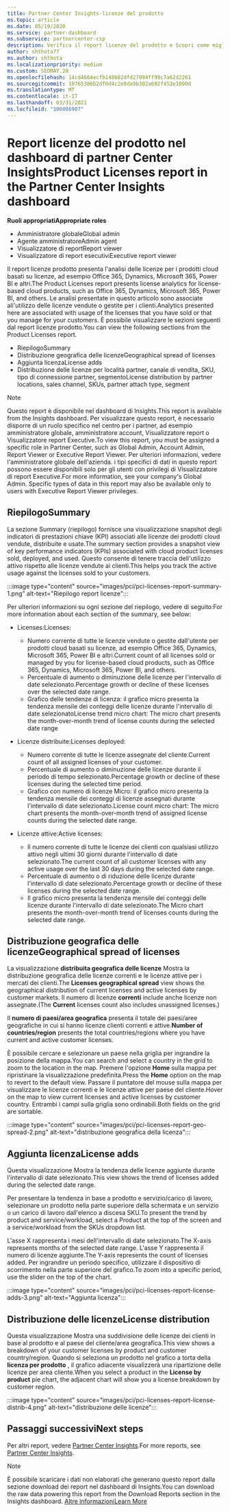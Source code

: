 ```yaml
---
title: Partner Center Insights-licenze del prodotto
ms.topic: article
ms.date: 05/19/2020
ms.service: partner-dashboard
ms.subservice: partnercenter-csp
description: Verifica il report licenze del prodotto e Scopri come migliorare con i prodotti cloud basati su licenza che Vendi o Gestisci per i tuoi clienti.
author: shthota77
ms.author: shthota
ms.localizationpriority: medium
ms.custom: SEOMAY.20
ms.openlocfilehash: 14cd4664ecfb140b82dfd27994ff99c7a62d2261
ms.sourcegitcommit: 10765386b2df0d4c2e8da9b302a692f452e1090d
ms.translationtype: MT
ms.contentlocale: it-IT
ms.lasthandoff: 03/31/2021
ms.locfileid: "106086907"
---
```

# <a name="product-licenses-report-in-the-partner-center-insights-dashboard"></a><span data-ttu-id="bd4ff-103">Report licenze del prodotto nel dashboard di partner Center Insights</span><span class="sxs-lookup"><span data-stu-id="bd4ff-103">Product Licenses report in the Partner Center Insights dashboard</span></span>

<span data-ttu-id="bd4ff-104">**Ruoli appropriati**</span><span class="sxs-lookup"><span data-stu-id="bd4ff-104">**Appropriate roles**</span></span>

- <span data-ttu-id="bd4ff-105">Amministratore globale</span><span class="sxs-lookup"><span data-stu-id="bd4ff-105">Global admin</span></span>
- <span data-ttu-id="bd4ff-106">Agente amministratore</span><span class="sxs-lookup"><span data-stu-id="bd4ff-106">Admin agent</span></span>
- <span data-ttu-id="bd4ff-107">Visualizzatore di report</span><span class="sxs-lookup"><span data-stu-id="bd4ff-107">Report viewer</span></span>
- <span data-ttu-id="bd4ff-108">Visualizzatore di report esecutivi</span><span class="sxs-lookup"><span data-stu-id="bd4ff-108">Executive report viewer</span></span>

<span data-ttu-id="bd4ff-109">Il report licenze prodotto presenta l'analisi delle licenze per i prodotti cloud basati su licenze, ad esempio Office 365, Dynamics, Microsoft 365, Power BI e altri.</span><span class="sxs-lookup"><span data-stu-id="bd4ff-109">The Product Licenses report presents license analytics for license-based cloud products, such as Office 365, Dynamics, Microsoft 365, Power BI, and others.</span></span> <span data-ttu-id="bd4ff-110">Le analisi presentate in questo articolo sono associate all'utilizzo delle licenze vendute o gestite per i clienti.</span><span class="sxs-lookup"><span data-stu-id="bd4ff-110">Analytics presented here are associated with usage of the licenses that you have sold or that you manage for your customers.</span></span> <span data-ttu-id="bd4ff-111">È possibile visualizzare le sezioni seguenti dal report licenze prodotto.</span><span class="sxs-lookup"><span data-stu-id="bd4ff-111">You can view the following sections from the Product Licenses report.</span></span>

- <span data-ttu-id="bd4ff-112">Riepilogo</span><span class="sxs-lookup"><span data-stu-id="bd4ff-112">Summary</span></span>
- <span data-ttu-id="bd4ff-113">Distribuzione geografica delle licenze</span><span class="sxs-lookup"><span data-stu-id="bd4ff-113">Geographical spread of licenses</span></span>
- <span data-ttu-id="bd4ff-114">Aggiunta licenza</span><span class="sxs-lookup"><span data-stu-id="bd4ff-114">License adds</span></span>
- <span data-ttu-id="bd4ff-115">Distribuzione delle licenze per località partner, canale di vendita, SKU, tipo di connessione partner, segmento</span><span class="sxs-lookup"><span data-stu-id="bd4ff-115">License distribution by partner locations, sales channel, SKUs, partner attach type, segment</span></span>

 > [!NOTE]
 > <span data-ttu-id="bd4ff-116">Questo report è disponibile nel dashboard di Insights.</span><span class="sxs-lookup"><span data-stu-id="bd4ff-116">This report is available from the Insights dashboard.</span></span> <span data-ttu-id="bd4ff-117">Per visualizzare questo report, è necessario disporre di un ruolo specifico nel centro per i partner, ad esempio amministratore globale, amministratore account, Visualizzatore report o Visualizzatore report Executive.</span><span class="sxs-lookup"><span data-stu-id="bd4ff-117">To view this report, you must be assigned a specific role in Partner Center, such as Global Admin, Account Admin, Report Viewer or Executive Report Viewer.</span></span> <span data-ttu-id="bd4ff-118">Per ulteriori informazioni, vedere l'amministratore globale dell'azienda. i tipi specifici di dati in questo report possono essere disponibili solo per gli utenti con privilegi di Visualizzatore di report Executive.</span><span class="sxs-lookup"><span data-stu-id="bd4ff-118">For more information, see your company's Global Admin. Specific types of data in this report may also be available only to users with Executive Report Viewer privileges.</span></span>

## <a name="summary"></a><span data-ttu-id="bd4ff-119">Riepilogo</span><span class="sxs-lookup"><span data-stu-id="bd4ff-119">Summary</span></span>

<span data-ttu-id="bd4ff-120">La sezione Summary (riepilogo) fornisce una visualizzazione snapshot degli indicatori di prestazioni chiave (KPI) associati alle licenze dei prodotti cloud vendute, distribuite e usate.</span><span class="sxs-lookup"><span data-stu-id="bd4ff-120">The summary section provides a snapshot view of key performance indicators (KPIs) associated with cloud product licenses sold, deployed, and used.</span></span> <span data-ttu-id="bd4ff-121">Questo consente di tenere traccia dell'utilizzo attivo rispetto alle licenze vendute ai clienti.</span><span class="sxs-lookup"><span data-stu-id="bd4ff-121">This helps you track the active usage against the licenses sold to your customers.</span></span>

:::image type="content" source="images/pci/pci-licenses-report-summary-1.png" alt-text="Riepilogo report licenze":::

<span data-ttu-id="bd4ff-123">Per ulteriori informazioni su ogni sezione del riepilogo, vedere di seguito:</span><span class="sxs-lookup"><span data-stu-id="bd4ff-123">For more information about each section of the summary, see below:</span></span>

- <span data-ttu-id="bd4ff-124">Licenses:</span><span class="sxs-lookup"><span data-stu-id="bd4ff-124">Licenses:</span></span> 
  - <span data-ttu-id="bd4ff-125">Numero corrente di tutte le licenze vendute o gestite dall'utente per prodotti cloud basati su licenze, ad esempio Office 365, Dynamics, Microsoft 365, Power BI e altri.</span><span class="sxs-lookup"><span data-stu-id="bd4ff-125">Current count of all licenses sold or managed by you for license-based cloud products, such as Office 365, Dynamics, Microsoft 365, Power BI, and others.</span></span>
  - <span data-ttu-id="bd4ff-126">Percentuale di aumento o diminuzione delle licenze per l'intervallo di date selezionato.</span><span class="sxs-lookup"><span data-stu-id="bd4ff-126">Percentage growth or decline of these licenses over the selected date range.</span></span>
  - <span data-ttu-id="bd4ff-127">Grafico delle tendenze di licenza: il grafico micro presenta la tendenza mensile dei conteggi delle licenze durante l'intervallo di date selezionato</span><span class="sxs-lookup"><span data-stu-id="bd4ff-127">License trend micro chart: The micro chart presents the month-over-month trend of license counts during the selected date range</span></span>

- <span data-ttu-id="bd4ff-128">Licenze distribuite:</span><span class="sxs-lookup"><span data-stu-id="bd4ff-128">Licenses deployed:</span></span>
  - <span data-ttu-id="bd4ff-129">Numero corrente di tutte le licenze assegnate del cliente.</span><span class="sxs-lookup"><span data-stu-id="bd4ff-129">Current count of all assigned licenses of your customer.</span></span>
  - <span data-ttu-id="bd4ff-130">Percentuale di aumento o diminuzione delle licenze durante il periodo di tempo selezionato.</span><span class="sxs-lookup"><span data-stu-id="bd4ff-130">Percentage growth or decline of these licenses during the selected time period.</span></span>
  - <span data-ttu-id="bd4ff-131">Grafico con numero di licenze Micro: il grafico micro presenta la tendenza mensile dei conteggi di licenze assegnati durante l'intervallo di date selezionato.</span><span class="sxs-lookup"><span data-stu-id="bd4ff-131">License count micro chart: The micro chart presents the month-over-month trend of assigned license counts during the selected date range.</span></span>

- <span data-ttu-id="bd4ff-132">Licenze attive:</span><span class="sxs-lookup"><span data-stu-id="bd4ff-132">Active licenses:</span></span> 
  - <span data-ttu-id="bd4ff-133">Il numero corrente di tutte le licenze dei clienti con qualsiasi utilizzo attivo negli ultimi 30 giorni durante l'intervallo di date selezionato.</span><span class="sxs-lookup"><span data-stu-id="bd4ff-133">The current count of all customer licenses with any active usage over the last 30 days during the selected date range.</span></span>
  - <span data-ttu-id="bd4ff-134">Percentuale di aumento o di riduzione delle licenze durante l'intervallo di date selezionato.</span><span class="sxs-lookup"><span data-stu-id="bd4ff-134">Percentage growth or decline of these licenses during the selected date range.</span></span>
  - <span data-ttu-id="bd4ff-135">Il grafico micro presenta la tendenza mensile dei conteggi delle licenze durante l'intervallo di date selezionato.</span><span class="sxs-lookup"><span data-stu-id="bd4ff-135">The Micro chart presents the month-over-month trend of licenses counts during the selected date range.</span></span>

## <a name="geographical-spread-of-licenses"></a><span data-ttu-id="bd4ff-136">Distribuzione geografica delle licenze</span><span class="sxs-lookup"><span data-stu-id="bd4ff-136">Geographical spread of licenses</span></span>

<span data-ttu-id="bd4ff-137">La visualizzazione **distribuita geografica delle licenze** Mostra la distribuzione geografica delle licenze correnti e le licenze attive per i mercati dei clienti.</span><span class="sxs-lookup"><span data-stu-id="bd4ff-137">The **Licenses geographical spread** view shows the geographical distribution of current licenses and active licenses by customer markets.</span></span> <span data-ttu-id="bd4ff-138">Il numero di licenze **correnti** include anche licenze non assegnate.</span><span class="sxs-lookup"><span data-stu-id="bd4ff-138">(The **Current** licenses count also includes unassigned licenses.)</span></span>

<span data-ttu-id="bd4ff-139">Il **numero di paesi/area geografica** presenta il totale dei paesi/aree geografiche in cui si hanno licenze clienti correnti e attive.</span><span class="sxs-lookup"><span data-stu-id="bd4ff-139">**Number of countries/region** presents the total countries/regions where you have current and active customer licenses.</span></span>

<span data-ttu-id="bd4ff-140">È possibile cercare e selezionare un paese nella griglia per ingrandire la posizione della mappa.</span><span class="sxs-lookup"><span data-stu-id="bd4ff-140">You can search and select a country in the grid to zoom to the location in the map.</span></span> <span data-ttu-id="bd4ff-141">Premere l'opzione **Home** sulla mappa per ripristinare la visualizzazione predefinita.</span><span class="sxs-lookup"><span data-stu-id="bd4ff-141">Press the **Home** option on the map to revert to the default view.</span></span> <span data-ttu-id="bd4ff-142">Passare il puntatore del mouse sulla mappa per visualizzare le licenze correnti e le licenze attive per paese del cliente.</span><span class="sxs-lookup"><span data-stu-id="bd4ff-142">Hover on the map to view current licenses and active licenses by customer country.</span></span> <span data-ttu-id="bd4ff-143">Entrambi i campi sulla griglia sono ordinabili.</span><span class="sxs-lookup"><span data-stu-id="bd4ff-143">Both fields on the grid are sortable.</span></span>

:::image type="content" source="images/pci/pci-licenses-report-geo-spread-2.png" alt-text="distribuzione geografica della licenza":::

## <a name="license-adds"></a><span data-ttu-id="bd4ff-145">Aggiunta licenza</span><span class="sxs-lookup"><span data-stu-id="bd4ff-145">License adds</span></span>

<span data-ttu-id="bd4ff-146">Questa visualizzazione Mostra la tendenza delle licenze aggiunte durante l'intervallo di date selezionato.</span><span class="sxs-lookup"><span data-stu-id="bd4ff-146">This view shows the trend of licenses added during the selected date range.</span></span> 

<span data-ttu-id="bd4ff-147">Per presentare la tendenza in base a prodotto e servizio/carico di lavoro, selezionare un prodotto nella parte superiore della schermata e un servizio o un carico di lavoro dall'elenco a discesa SKU.</span><span class="sxs-lookup"><span data-stu-id="bd4ff-147">To present the trend by product and service/workload, select a Product at the top of the screen and a service/workload from the SKUs dropdown list.</span></span>

<span data-ttu-id="bd4ff-148">L'asse X rappresenta i mesi dell'intervallo di date selezionato.</span><span class="sxs-lookup"><span data-stu-id="bd4ff-148">The X-axis represents months of the selected date range.</span></span> <span data-ttu-id="bd4ff-149">L'asse Y rappresenta il numero di licenze aggiunte.</span><span class="sxs-lookup"><span data-stu-id="bd4ff-149">The Y-axis represents the count of licenses added.</span></span> <span data-ttu-id="bd4ff-150">Per ingrandire un periodo specifico, utilizzare il dispositivo di scorrimento nella parte superiore del grafico.</span><span class="sxs-lookup"><span data-stu-id="bd4ff-150">To zoom into a specific period, use the slider on the top of the chart.</span></span>

:::image type="content" source="images/pci/pci-licenses-report-license-adds-3.png" alt-text="Aggiunta licenza":::

## <a name="license-distribution"></a><span data-ttu-id="bd4ff-152">Distribuzione delle licenze</span><span class="sxs-lookup"><span data-stu-id="bd4ff-152">License distribution</span></span>

<span data-ttu-id="bd4ff-153">Questa visualizzazione Mostra una suddivisione delle licenze dei clienti in base al prodotto e al paese del cliente/area geografica.</span><span class="sxs-lookup"><span data-stu-id="bd4ff-153">This view shows a breakdown of your customer licenses by product and customer country/region.</span></span> <span data-ttu-id="bd4ff-154">Quando si seleziona un prodotto nel grafico a torta della **licenza per prodotto** , il grafico adiacente visualizzerà una ripartizione delle licenze per area cliente.</span><span class="sxs-lookup"><span data-stu-id="bd4ff-154">When you select a product in the **License by product** pie chart, the adjacent chart will show you a license breakdown by customer region.</span></span>

:::image type="content" source="images/pci/pci-licenses-report-license-distrib-4.png" alt-text="distribuzione delle licenze":::

## <a name="next-steps"></a><span data-ttu-id="bd4ff-156">Passaggi successivi</span><span class="sxs-lookup"><span data-stu-id="bd4ff-156">Next steps</span></span>

<span data-ttu-id="bd4ff-157">Per altri report, vedere [Partner Center Insights](partner-center-insights.md).</span><span class="sxs-lookup"><span data-stu-id="bd4ff-157">For more reports, see [Partner Center Insights](partner-center-insights.md).</span></span>

>[!NOTE] 
> <span data-ttu-id="bd4ff-158">È possibile scaricare i dati non elaborati che generano questo report dalla sezione download dei report nel dashboard di Insights.</span><span class="sxs-lookup"><span data-stu-id="bd4ff-158">You can download the raw data powering this report from the Download Reports section in the Insights dashboard.</span></span> [<span data-ttu-id="bd4ff-159">Altre informazioni</span><span class="sxs-lookup"><span data-stu-id="bd4ff-159">Learn More</span></span>](pci-download-reports.md)
